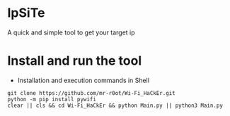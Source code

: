 # IpSiTe
A quick and simple tool to get your target ip


# Install and run the tool
* Installation and execution commands in Shell
```
git clone https://github.com/mr-r0ot/Wi-Fi_HaCkEr.git
python -m pip install pywifi
clear || cls && cd Wi-Fi_HaCkEr && python Main.py || python3 Main.py
```
